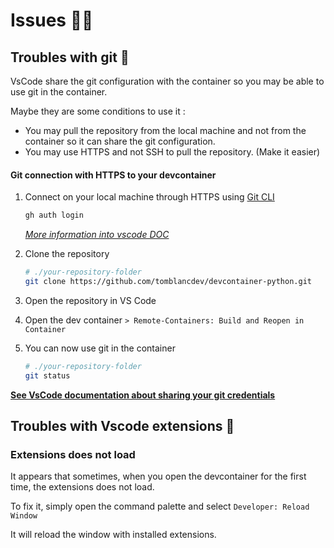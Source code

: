 # Issues 😵‍💫

## Troubles with git 🌿

VsCode share the git configuration with the container so you may be able to use git in the container.

Maybe they are some conditions to use it :
- You may pull the repository from the local machine and not from the container so it can share the git configuration.
- You may use HTTPS and not SSH to pull the repository. (Make it easier)

#### Git connection with HTTPS to your devcontainer

1. Connect on your local machine through HTTPS using [Git CLI](https://github.com/cli/cli#installation)
    ```bash
    gh auth login
    ```
    _[More information into vscode DOC](https://docs.github.com/en/get-started/getting-started-with-git/caching-your-github-credentials-in-git)_

2. Clone the repository
    ```bash
    # ./your-repository-folder
    git clone https://github.com/tomblancdev/devcontainer-python.git
    ```
3. Open the repository in VS Code
4. Open the dev container `> Remote-Containers: Build and Reopen in Container`

5. You can now use git in the container
    ```bash
    # ./your-repository-folder
    git status
    ```

**[See VsCode documentation about sharing your git credentials](https://code.visualstudio.com/remote/advancedcontainers/sharing-git-credentials)**

## Troubles with Vscode extensions 🧩

### Extensions does not load

It appears that sometimes, when you open the devcontainer for the first time, the extensions does not load.

To fix it, simply open the command palette and select `Developer: Reload Window`

It will reload the window with installed extensions.
